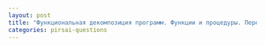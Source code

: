 ```yaml
---
layout: post
title: "Функциональная декомпозиция программ. Функции и процедуры. Передача аргументов и возврат значения"
categories: pirsai-questions
---
```


